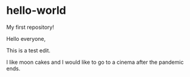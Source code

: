 # hello-world
My first repository! 

Hello everyone, 

This is a test edit.

I like moon cakes and I would like to go to a cinema after the pandemic ends.
